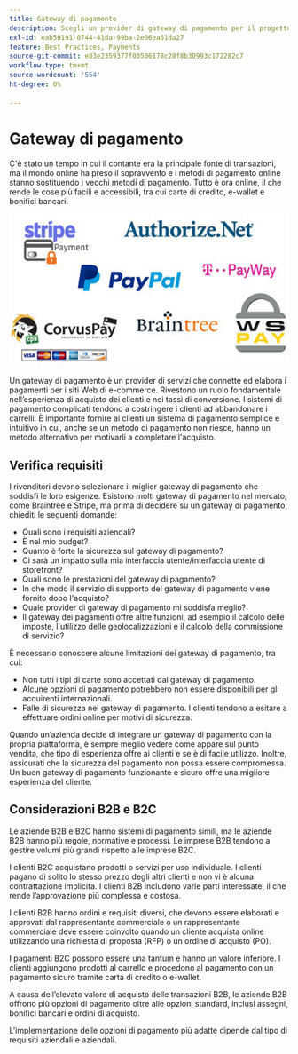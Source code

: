```yaml
---
title: Gateway di pagamento
description: Scegli un provider di gateway di pagamento per il progetto di e-commerce in base alle esigenze della tua azienda.
exl-id: eab50191-0744-41da-99ba-2e06ea61da27
feature: Best Practices, Payments
source-git-commit: e83e2359377f03506178c28f8b30993c172282c7
workflow-type: tm+mt
source-wordcount: '554'
ht-degree: 0%

---
```


# Gateway di pagamento

C&#39;è stato un tempo in cui il contante era la principale fonte di transazioni, ma il mondo online ha preso il sopravvento e i metodi di pagamento online stanno sostituendo i vecchi metodi di pagamento. Tutto è ora online, il che rende le cose più facili e accessibili, tra cui carte di credito, e-wallet e bonifici bancari.

![Logo provider gateway di pagamenti](../../assets/playbooks/payment-gateways.png)

Un gateway di pagamento è un provider di servizi che connette ed elabora i pagamenti per i siti Web di e-commerce. Rivestono un ruolo fondamentale nell’esperienza di acquisto dei clienti e nei tassi di conversione. I sistemi di pagamento complicati tendono a costringere i clienti ad abbandonare i carrelli. È importante fornire ai clienti un sistema di pagamento semplice e intuitivo in cui, anche se un metodo di pagamento non riesce, hanno un metodo alternativo per motivarli a completare l&#39;acquisto.

## Verifica requisiti

I rivenditori devono selezionare il miglior gateway di pagamento che soddisfi le loro esigenze. Esistono molti gateway di pagamento nel mercato, come Braintree e Stripe, ma prima di decidere su un gateway di pagamento, chiediti le seguenti domande:

- Quali sono i requisiti aziendali?
- È nel mio budget?
- Quanto è forte la sicurezza sul gateway di pagamento?
- Ci sarà un impatto sulla mia interfaccia utente/interfaccia utente di storefront?
- Quali sono le prestazioni del gateway di pagamento?
- In che modo il servizio di supporto del gateway di pagamento viene fornito dopo l&#39;acquisto?
- Quale provider di gateway di pagamento mi soddisfa meglio?
- Il gateway dei pagamenti offre altre funzioni, ad esempio il calcolo delle imposte, l&#39;utilizzo delle geolocalizzazioni e il calcolo della commissione di servizio?

È necessario conoscere alcune limitazioni dei gateway di pagamento, tra cui:

- Non tutti i tipi di carte sono accettati dai gateway di pagamento.
- Alcune opzioni di pagamento potrebbero non essere disponibili per gli acquirenti internazionali.
- Falle di sicurezza nel gateway di pagamento. I clienti tendono a esitare a effettuare ordini online per motivi di sicurezza.

Quando un’azienda decide di integrare un gateway di pagamento con la propria piattaforma, è sempre meglio vedere come appare sul punto vendita, che tipo di esperienza offre ai clienti e se è di facile utilizzo. Inoltre, assicurati che la sicurezza del pagamento non possa essere compromessa. Un buon gateway di pagamento funzionante e sicuro offre una migliore esperienza del cliente.

## Considerazioni B2B e B2C

Le aziende B2B e B2C hanno sistemi di pagamento simili, ma le aziende B2B hanno più regole, normative e processi. Le imprese B2B tendono a gestire volumi più grandi rispetto alle imprese B2C.

I clienti B2C acquistano prodotti o servizi per uso individuale. I clienti pagano di solito lo stesso prezzo degli altri clienti e non vi è alcuna contrattazione implicita. I clienti B2B includono varie parti interessate, il che rende l’approvazione più complessa e costosa.

I clienti B2B hanno ordini e requisiti diversi, che devono essere elaborati e approvati dal rappresentante commerciale o un rappresentante commerciale deve essere coinvolto quando un cliente acquista online utilizzando una richiesta di proposta (RFP) o un ordine di acquisto (PO).

I pagamenti B2C possono essere una tantum e hanno un valore inferiore. I clienti aggiungono prodotti al carrello e procedono al pagamento con un pagamento sicuro tramite carta di credito o e-wallet.

A causa dell’elevato valore di acquisto delle transazioni B2B, le aziende B2B offrono più opzioni di pagamento oltre alle opzioni standard, inclusi assegni, bonifici bancari e ordini di acquisto.

L&#39;implementazione delle opzioni di pagamento più adatte dipende dal tipo di requisiti aziendali e aziendali.
